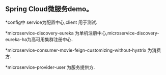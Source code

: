 ## Spring Cloud微服务demo。

*config中 service为配置中心,client 用于测试.

*microservice-discovery-eureka 为单机注册中心,microservice-discovery-eureka-ha为高可用集群注册中心.

*microservice-consumer-movie-feign-customizing-without-hystrix 为消费方.

*microservice-provider-user 为服务提供方.

